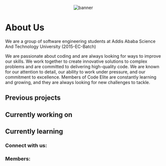 <p align="center">
<img src="https://github.com/Kad-19/Periodic-table.com/assets/100912644/69de6a7f-b93f-4a79-b3fc-509a15227dfc" alt="banner">
</p>

<h1>
  About Us
</h1>

<p>
  We are a group of software engineering students at Addis Ababa Science And Technology University (2015-EC-Batch)
</p>

<P>
  We are passionate about coding and are always looking for ways to improve our skills. We work together to create innovative solutions to complex problems and are committed to delivering high-quality code. We are known for our attention to detail, our ability to work under pressure, and our commitment to excellence. Members of Code Elite are constantly learning and growing, and they are always looking for new challenges to tackle.
</P>

## Previous projects


## Currently working on

## Currently learning

### Connect with us:

### Members:

